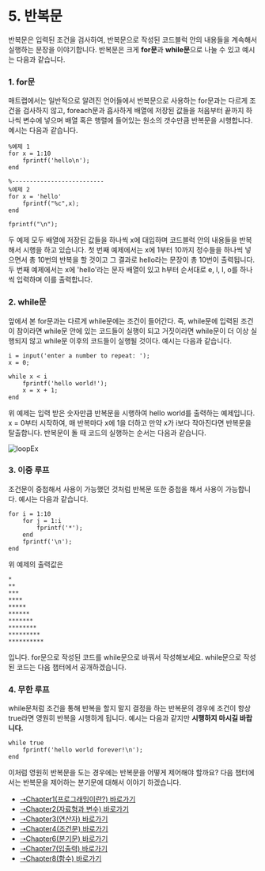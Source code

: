 # 5. 반복문
반복문은 입력된 조건을 검사하여, 반복문으로 작성된 코드블럭 안의 내용들을 계속해서 실행하는 문장을 이야기합니다. 반복문은 크게 **for문**과 **while문**으로 나눌 수 있고 예시는 다음과 같습니다.

### 1. for문

매트랩에서는 일반적으로 알려진 언어들에서 반복문으로 사용하는 for문과는 다르게 조건을 검사하지 않고, foreach문과 흡사하게 배열에 저장된 값들을 처음부터 끝까지 하나씩 변수에 넣으며 배열 혹은 행렬에 들어있는 원소의 갯수만큼 반복문을 시행합니다. 예시는 다음과 같습니다.
```
%예제 1
for x = 1:10
    fprintf('hello\n');
end

%--------------------------
%예제 2
for x = 'hello'
    fprintf("%c",x);
end

fprintf("\n");
```
두 예제 모두 배열에 저장된 값들을 하나씩 x에 대입하며 코드블럭 안의 내용들을 반복해서 시행을 하고 있습니다. 첫 번째 예제에서는 x에 1부터 10까지 정수들을 하나씩 넣으면서 총 10번의 반복을 할 것이고 그 결과로 hello라는 문장이 총 10번이 출력됩니다. 두 번째 예제에서는 x에 'hello'라는 문자 배열이 있고 h부터 순서대로 e, l, l, o를 하나씩 입력하며 이를 출력합니다.

### 2. while문
앞에서 본 for문과는 다르게 while문에는 조건이 들어간다. 즉, while문에 입력된 조건이 참이라면 while문 안에 있는 코드들이 실행이 되고 거짓이라면 while문이 더 이상 실행되지 않고 while문 이후의 코드들이 실행될 것이다. 예시는 다음과 같습니다.
```
i = input('enter a number to repeat: ');
x = 0;

while x < i
    fprintf('hello world!');
    x = x + 1;
end
```
위 예제는 입력 받은 숫자만큼 반복문을 시행하여 hello world를 출력하는 예제입니다. x = 0부터 시작하여, 매 반복마다 x에 1을 더하고 만약 x가 i보다 작아진다면 반복문을 탈출합니다. 반복문이 돌 때 코드의 실행하는 순서는 다음과 같습니다.

![loopEx](https://user-images.githubusercontent.com/119858743/211826648-33eeaaab-8f60-4ff0-ad91-7ac03ecb43a7.PNG)

### 3. 이중 루프
조건문이 중첩해서 사용이 가능했던 것처럼  반복문 또한 중첩을 해서 사용이 가능합니다. 예시는 다음과 같습니다.
```
for i = 1:10
    for j = 1:i
        fprintf('*');
    end
    fprintf('\n');
end
```
위 예제의 출력값은
```
*
**
***
****
*****
******
*******
********
*********
**********
```
입니다. for문으로 작성된 코드를 while문으로 바꿔서 작성해보세요. while문으로 작성된 코드는 다음 챕터에서 공개하겠습니다.

### 4. 무한 루프
while문처럼 조건을 통해 반복을 할지 말지 결정을 하는 반복문의 경우에 조건이 항상 true라면 영원히 반복을 시행하게 됩니다. 예시는 다음과 같지만 **시행하지 마시길 바랍니다.**
```
while true
    fprintf('hello world forever!\n');
end
```
이처럼 영원히 반복문을 도는 경우에는 반복문을 어떻게 제어해야 할까요? 다음 챕터에서는 반복문을 제어하는 분기문에 대해서 이야기 하겠습니다.

* [➝Chapter1(프로그래밍이란?) 바로가기](/MATLAB/ProgrammingBackGround.md)
* [➝Chapter2(자료형과 변수) 바로가기](/MATLAB/ProgrammingBackGround2.md)
* [➝Chapter3(연산자) 바로가기](/MATLAB/ProgrammingBackGround3.md)
* [➝Chapter4(조건문) 바로가기](/MATLAB/ProgrammingBackGround4.md)
* [➝Chapter6(분기문) 바로가기](/MATLAB/ProgrammingBackGround6.md)
* [➝Chapter7(입출력) 바로가기](/MATLAB/ProgrammingBackGround7.md)
* [➝Chapter8(함수) 바로가기](/MATLAB/ProgrammingBackGround8.md)
